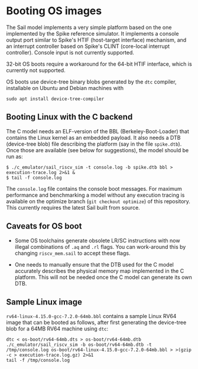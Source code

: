 # Booting OS images

The Sail model implements a very simple platform based on the one
implemented by the Spike reference simulator. It implements a console
output port similar to Spike's HTIF (host-target interface) mechanism,
and an interrupt controller based on Spike's CLINT (core-local
interrupt controller). Console input is not currently supported.

32-bit OS boots require a workaround for the 64-bit HTIF interface,
which is currently not supported.

OS boots use device-tree binary blobs generated by the `dtc` compiler,
installable on Ubuntu and Debian machines with

```
sudo apt install device-tree-compiler
```

## Booting Linux with the C backend

The C model needs an ELF-version of the BBL (Berkeley-Boot-Loader)
that contains the Linux kernel as an embedded payload. It also needs
a DTB (device-tree blob) file describing the platform (say in the file
`spike.dtb`). Once those are available (see below for suggestions),
the model should be run as:

```
$ ./c_emulator/sail_riscv_sim -t console.log -b spike.dtb bbl > execution-trace.log 2>&1 &
$ tail -f console.log
```

The `console.log` file contains the console boot messages. For maximum
performance and benchmarking a model without any execution tracing is
available on the optimize branch (`git checkout optimize`) of this
repository. This currently requires the latest Sail built from source.

## Caveats for OS boot

- Some OS toolchains generate obsolete LR/SC instructions with now
  illegal combinations of `.aq` and `.rl` flags. You can work-around
  this by changing `riscv_mem.sail` to accept these flags.

- One needs to manually ensure that the DTB used for the C model
  accurately describes the physical memory map implemented in the C
  platform. This will not be needed once the C model can generate its
  own DTB.

## Sample Linux image

`rv64-linux-4.15.0-gcc-7.2.0-64mb.bbl` contains a sample Linux RV64
image that can be booted as follows, after first generating the
device-tree blob for a 64MB RV64 machine using `dtc`:

```
dtc < os-boot/rv64-64mb.dts > os-boot/rv64-64mb.dtb
./c_emulator/sail_riscv_sim -b os-boot/rv64-64mb.dtb -t /tmp/console.log os-boot/rv64-linux-4.15.0-gcc-7.2.0-64mb.bbl > >(gzip -c > execution-trace.log.gz) 2>&1
tail -f /tmp/console.log
```
